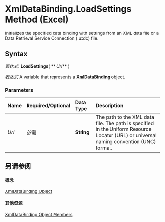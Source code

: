 
# XmlDataBinding.LoadSettings Method (Excel)

Initializes the specified data binding with settings from an XML data file or a Data Retrieval Service Connection (.uxdc) file.


## Syntax

 _表达式_. **LoadSettings**( ** _Url_** )

 _表达式_ A variable that represents a **XmlDataBinding** object.


### Parameters



|**Name**|**Required/Optional**|**Data Type**|**Description**|
|:-----|:-----|:-----|:-----|
| _Url_|必需|**String**|The path to the XML data file. The path is specified in the Uniform Resource Locator (URL) or universal naming convention (UNC) format.|

## 另请参阅


#### 概念


[XmlDataBinding Object](45839d7d-7e9b-8fe5-81f8-ee13534d3664.md)
#### 其他资源


[XmlDataBinding Object Members](http://msdn.microsoft.com/library/ed381777-636d-df54-d2e3-9a63bebc0c6b%28Office.15%29.aspx)